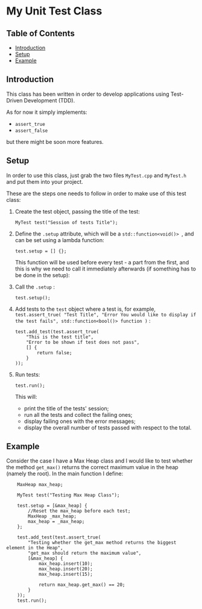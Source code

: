 # My Unit Test Class

## Table of Contents

- [Introduction](#introduction)
- [Setup](#setup)
- [Example](#example)

## Introduction

This class has been written in order to develop applications using Test-Driven Development (TDD).

As for now it simply implements:

- `assert_true`
- `assert_false`

but there might be soon more features.

## Setup

In order to use this class, just grab the two files `MyTest.cpp` and `MyTest.h` and put them into your project.

These are the steps one needs to follow in order to make use of this test class:

1.  Create the test object, passing the title of the test:

        MyTest test("Session of tests Title");

2.  Define the `.setup` attribute, which will be a `std::function<void()> `, and can be set using a lambda function:

        test.setup = [] {};

    This function will be used before every test - a part from the first, and this is why we need to call it immediately afterwards (if something has to be done in the setup):

3.  Call the `.setup` :

        test.setup();

4.  Add tests to the `test` object where a test is, for example, `test.assert_true( "Test Title", "Error You would like to display if the test fails", std::function<bool()> function )` :

        test.add_test(test.assert_true(
            "This is the test title",
            "Error to be shown if test does not pass",
            [] {
                return false;
            }
        ));

5.  Run tests:

        test.run();

    This will:

    - print the title of the tests' session;
    - run all the tests and collect the failing ones;
    - display failing ones with the error messages;
    - display the overall number of tests passed with respect to the total.

## Example

Consider the case I have a Max Heap class and I would like to test whether the method `get_max()` returns the correct maximum value in the heap (namely the root). In the main function I define:

        MaxHeap max_heap;

        MyTest test("Testing Max Heap Class");

        test.setup = [&max_heap] {
            //Reset the max_heap before each test;
            MaxHeap _max_heap;
            max_heap = _max_heap;
        };

        test.add_test(test.assert_true(
            "Testing whether the get_max method returns the biggest element in the Heap",
            "get_max should return the maximum value",
            [&max_heap] {
                max_heap.insert(10);
                max_heap.insert(20);
                max_heap.insert(15);

                return max_heap.get_max() == 20;
            }
        ));
        test.run();
